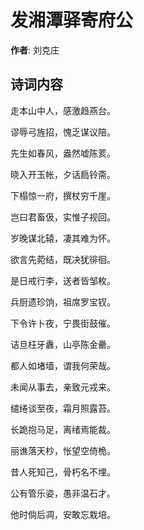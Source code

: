 # 发湘潭驿寄府公

**作者**: 刘克庄

## 诗词内容

走本山中人，感激趋燕台。

谬辱弓旌招，愧乏谋议陪。

先生如春风，盎然嘘陈荄。

晓入开玉帐，夕话扃铃斋。

下榻惊一府，撰杖穷千崖。

岂曰君畜伋，实惟子视回。

岁晚谋北辕，凄其难为怀。

欲言先菀结，既决犹徘徊。

是日戒行李，送者皆邹枚。

兵厨遗珍饷，祖席罗宝钗。

下令许卜夜，宁畏街鼓催。

诘旦枉牙纛，山亭陈金罍。

都人如堵墙，谓我何荣哉。

未闻从事去，亲致元戎来。

缱绻谈至夜，霜月照露苔。

长跪抱马足，离绪焉能裁。

丽谯落天杪，怅望空倚桅。

昔人死知己，骨朽名不埋。

公有管乐姿，愚非温石才。

他时倘后凋，安敢忘栽培。

